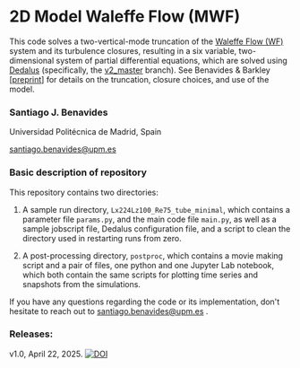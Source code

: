 # 2D Model Waleffe Flow (MWF)
This code solves a two-vertical-mode truncation of the [Waleffe Flow (WF)](https://doi.org/10.1017/jfm.2016.92) system and its turbulence closures, resulting in a six variable, two-dimensional system of partial differential equations, which are solved using [Dedalus](https://dedalus-project.org/) (specifically, the [v2_master](https://github.com/DedalusProject/dedalus/tree/v2_master) branch). See Benavides & Barkley [[preprint](https://doi.org/10.48550/arXiv.2309.12879)] for details on the truncation, closure choices, and use of the model.

### Santiago J. Benavides 
Universidad Politécnica de Madrid, Spain 

santiago.benavides@upm.es

### Basic description of repository
This repository contains two directories:

1. A sample run directory, `Lx224Lz100_Re75_tube_minimal`, which contains a parameter file `params.py`, and the main code file `main.py`, as well as a sample jobscript file, Dedalus configuration file, and a script to clean the directory used in restarting runs from zero.

2. A post-processing directory, `postproc`, which contains a movie making script and a pair of files, one python and one Jupyter Lab notebook, which both contain the same scripts for plotting time series and snapshots from the simulations.

If you have any questions regarding the code or its implementation, don't hesitate to reach out to santiago.benavides@upm.es .

### Releases:
v1.0, April 22, 2025. [![DOI](https://zenodo.org/badge/675737995.svg)](https://doi.org/10.5281/zenodo.15261062)
